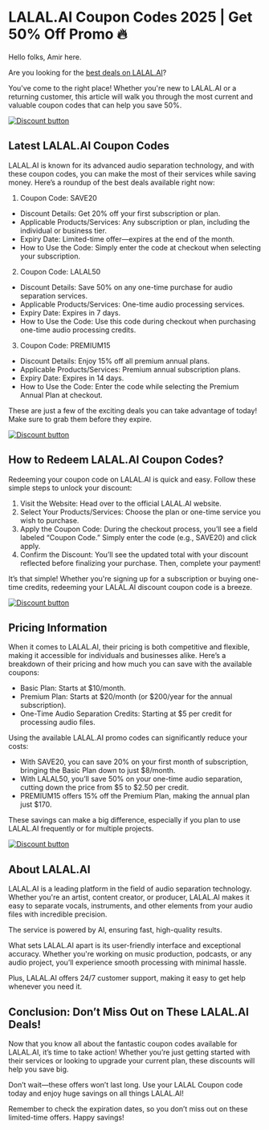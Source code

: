 # LALAL.AI Coupon Codes 2025 | Get 50% Off Promo 🔥

Hello folks, Amir here.

Are you looking for the [best deals on LALAL.AI](https://www.lalal.ai/?fp_ref=shadow)?

You've come to the right place! Whether you're new to LALAL.AI or a returning customer, this article will walk you through the most current and valuable coupon codes that can help you save 50%.

[![Discount button](https://github.com/user-attachments/assets/4463f227-146d-403a-8770-c6a834428998)](https://www.lalal.ai/?fp_ref=shadow)

## Latest LALAL.AI Coupon Codes

LALAL.AI is known for its advanced audio separation technology, and with these coupon codes, you can make the most of their services while saving money. Here’s a roundup of the best deals available right now:

1. Coupon Code: SAVE20

  * Discount Details: Get 20% off your first subscription or plan.
  * Applicable Products/Services: Any subscription or plan, including the individual or business tier.
  * Expiry Date: Limited-time offer—expires at the end of the month.
  * How to Use the Code: Simply enter the code at checkout when selecting your subscription.

2. Coupon Code: LALAL50

  * Discount Details: Save 50% on any one-time purchase for audio separation services.
  * Applicable Products/Services: One-time audio processing services.
  * Expiry Date: Expires in 7 days.
  * How to Use the Code: Use this code during checkout when purchasing one-time audio processing credits.

3. Coupon Code: PREMIUM15

  * Discount Details: Enjoy 15% off all premium annual plans.
  * Applicable Products/Services: Premium annual subscription plans.
  * Expiry Date: Expires in 14 days.
  * How to Use the Code: Enter the code while selecting the Premium Annual Plan at checkout.

These are just a few of the exciting deals you can take advantage of today! Make sure to grab them before they expire.

[![Discount button](https://github.com/user-attachments/assets/4463f227-146d-403a-8770-c6a834428998)](https://www.lalal.ai/?fp_ref=shadow)

## How to Redeem LALAL.AI Coupon Codes?

Redeeming your coupon code on LALAL.AI is quick and easy. Follow these simple steps to unlock your discount:

1. Visit the Website: Head over to the official LALAL.AI website.
2. Select Your Products/Services: Choose the plan or one-time service you wish to purchase.
3. Apply the Coupon Code: During the checkout process, you’ll see a field labeled “Coupon Code.” Simply enter the code (e.g., SAVE20) and click apply.
4. Confirm the Discount: You’ll see the updated total with your discount reflected before finalizing your purchase. Then, complete your payment!

It’s that simple! Whether you're signing up for a subscription or buying one-time credits, redeeming your LALAL.AI discount coupon code is a breeze.

[![Discount button](https://github.com/user-attachments/assets/4463f227-146d-403a-8770-c6a834428998)](https://www.lalal.ai/?fp_ref=shadow)

## Pricing Information

When it comes to LALAL.AI, their pricing is both competitive and flexible, making it accessible for individuals and businesses alike. Here’s a breakdown of their pricing and how much you can save with the available coupons:

* Basic Plan: Starts at $10/month.
* Premium Plan: Starts at $20/month (or $200/year for the annual subscription).
* One-Time Audio Separation Credits: Starting at $5 per credit for processing audio files.

Using the available LALAL.AI promo codes can significantly reduce your costs:

* With SAVE20, you can save 20% on your first month of subscription, bringing the Basic Plan down to just $8/month.
* With LALAL50, you’ll save 50% on your one-time audio separation, cutting down the price from $5 to $2.50 per credit.
* PREMIUM15 offers 15% off the Premium Plan, making the annual plan just $170.

These savings can make a big difference, especially if you plan to use LALAL.AI frequently or for multiple projects.

[![Discount button](https://github.com/user-attachments/assets/4463f227-146d-403a-8770-c6a834428998)](https://www.lalal.ai/?fp_ref=shadow)

## About LALAL.AI

LALAL.AI is a leading platform in the field of audio separation technology. Whether you're an artist, content creator, or producer, LALAL.AI makes it easy to separate vocals, instruments, and other elements from your audio files with incredible precision.

The service is powered by AI, ensuring fast, high-quality results.

What sets LALAL.AI apart is its user-friendly interface and exceptional accuracy. Whether you're working on music production, podcasts, or any audio project, you’ll experience smooth processing with minimal hassle.

Plus, LALAL.AI offers 24/7 customer support, making it easy to get help whenever you need it.

## Conclusion: Don’t Miss Out on These LALAL.AI Deals!

Now that you know all about the fantastic coupon codes available for LALAL.AI, it’s time to take action! Whether you’re just getting started with their services or looking to upgrade your current plan, these discounts will help you save big.

Don’t wait—these offers won’t last long. Use your LALAL Coupon code today and enjoy huge savings on all things LALAL.AI!

Remember to check the expiration dates, so you don’t miss out on these limited-time offers. Happy savings!
